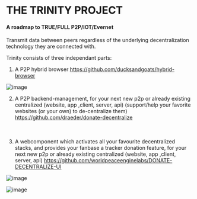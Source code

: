 # THE TRINITY PROJECT
#### A roadmap to TRUE/FULL P2P/IOT/Evernet

Transmit data between peers regardless of the underlying decentralization technology they are connected with.

Trinity consists of three independant parts:

1. A P2P hybrid browser https://github.com/ducksandgoats/hybrid-browser

![image](https://user-images.githubusercontent.com/67427045/162994029-5f45a80e-4e6b-4b24-abaf-6b15f1455805.png)

2. A P2P backend-management, for your next new p2p or already existing centralized (website, app ,client, server, api) (support/help your favorite websites (or your own) to de-centralize them) https://github.com/draeder/donate-decentralize
<br><br><br>

3. A webcomponent which activates all your favourite decentralized stacks, and provides your fanbase a tracker donation feature, for your next new p2p or already existing centralized (website, app ,client, server, api) https://github.com/worldpeaceenginelabs/DONATE-DECENTRALIZE-UI

![image](https://user-images.githubusercontent.com/67427045/162992621-3b78b0d3-7f11-495a-a834-46014f493cd5.png)

![image](https://user-images.githubusercontent.com/67427045/162993317-9a45af4b-23ee-4a1d-97c4-37e05f1eb6ac.png)
